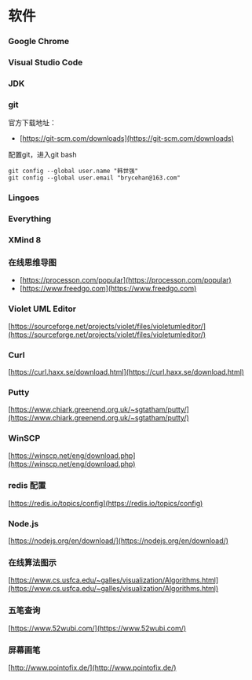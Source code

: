 # 软件

### Google Chrome
### Visual Studio Code
### JDK
### git
官方下载地址：

* [https://git-scm.com/downloads](https://git-scm.com/downloads)

配置git，进入git bash
```
git config --global user.name "韩世强"
git config --global user.email "brycehan@163.com"
```

### Lingoes

### Everything

### XMind 8

### 在线思维导图
* [https://processon.com/popular](https://processon.com/popular)
* [https://www.freedgo.com](https://www.freedgo.com)

### Violet UML Editor
[https://sourceforge.net/projects/violet/files/violetumleditor/](https://sourceforge.net/projects/violet/files/violetumleditor/)

### Curl
[https://curl.haxx.se/download.html](https://curl.haxx.se/download.html)

### Putty
[https://www.chiark.greenend.org.uk/~sgtatham/putty/](https://www.chiark.greenend.org.uk/~sgtatham/putty/)

### WinSCP
[https://winscp.net/eng/download.php](https://winscp.net/eng/download.php)

### redis 配置
[https://redis.io/topics/config](https://redis.io/topics/config)

### Node.js
[https://nodejs.org/en/download/](https://nodejs.org/en/download/)

### 在线算法图示
[https://www.cs.usfca.edu/~galles/visualization/Algorithms.html](https://www.cs.usfca.edu/~galles/visualization/Algorithms.html)

### 五笔查询
[https://www.52wubi.com/](https://www.52wubi.com/)

### 屏幕画笔
[http://www.pointofix.de/](http://www.pointofix.de/)
